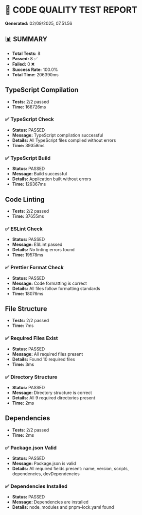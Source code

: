 # 🧪 CODE QUALITY TEST REPORT

**Generated:** 02/09/2025, 07.51.56

## 📊 SUMMARY

- **Total Tests:** 8
- **Passed:** 8 ✅
- **Failed:** 0 ❌
- **Success Rate:** 100.0%
- **Total Time:** 206390ms

## TypeScript Compilation

- **Tests:** 2/2 passed
- **Time:** 168726ms

### ✅ TypeScript Check
- **Status:** PASSED
- **Message:** TypeScript compilation successful
- **Details:** All TypeScript files compiled without errors
- **Time:** 39358ms

### ✅ TypeScript Build
- **Status:** PASSED
- **Message:** Build successful
- **Details:** Application built without errors
- **Time:** 129367ms

## Code Linting

- **Tests:** 2/2 passed
- **Time:** 37655ms

### ✅ ESLint Check
- **Status:** PASSED
- **Message:** ESLint passed
- **Details:** No linting errors found
- **Time:** 19578ms

### ✅ Prettier Format Check
- **Status:** PASSED
- **Message:** Code formatting is correct
- **Details:** All files follow formatting standards
- **Time:** 18076ms

## File Structure

- **Tests:** 2/2 passed
- **Time:** 7ms

### ✅ Required Files Exist
- **Status:** PASSED
- **Message:** All required files present
- **Details:** Found 10 required files
- **Time:** 3ms

### ✅ Directory Structure
- **Status:** PASSED
- **Message:** Directory structure is correct
- **Details:** All 9 required directories present
- **Time:** 2ms

## Dependencies

- **Tests:** 2/2 passed
- **Time:** 2ms

### ✅ Package.json Valid
- **Status:** PASSED
- **Message:** Package.json is valid
- **Details:** All required fields present: name, version, scripts, dependencies, devDependencies

### ✅ Dependencies Installed
- **Status:** PASSED
- **Message:** Dependencies are installed
- **Details:** node_modules and pnpm-lock.yaml found

